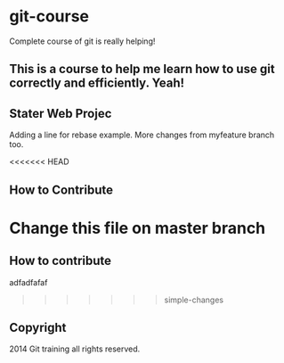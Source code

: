 # git-course
Complete course of git is really helping!
## This is a course to help me learn how to use git correctly and efficiently. Yeah!

## Stater Web Projec
Adding a line for rebase example. More changes from myfeature branch too.

<<<<<<< HEAD

## How to Contribute
Change this file on master branch
=======
## How to contribute
adfadfafaf
>>>>>>> simple-changes

## Copyright
2014 Git training all rights reserved.